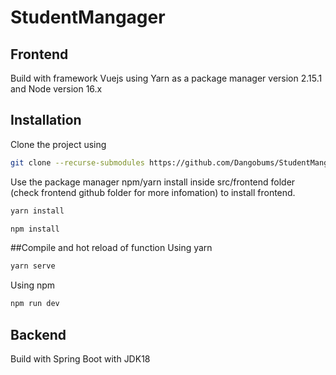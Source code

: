 # StudentMangager

## Frontend 
Build with framework Vuejs using Yarn as a package manager version 2.15.1 and Node version 16.x
## Installation
Clone the project using 
```bash
git clone --recurse-submodules https://github.com/Dangobums/StudentMangager.git
```
Use the package manager npm/yarn install inside src/frontend folder (check frontend github folder for more infomation) to install frontend.
```bash
yarn install
```
```bash
npm install
```
##Compile and hot reload of function
Using yarn
```bash
yarn serve
```
Using npm
```bash
npm run dev
```
## Backend 
Build with Spring Boot with JDK18



